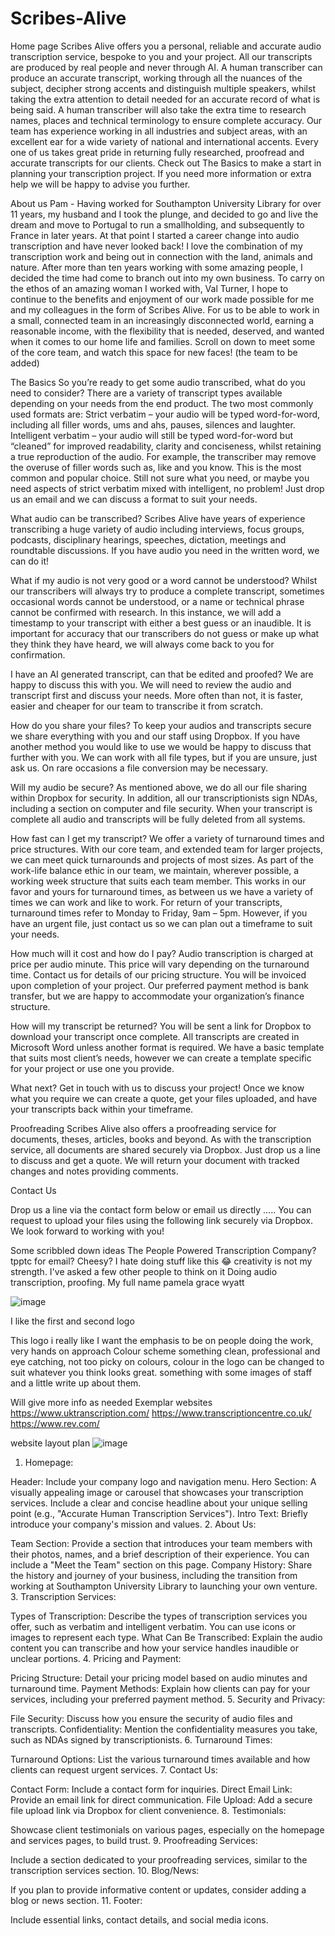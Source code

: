 # Scribes-Alive
Home page
Scribes Alive offers you a personal, reliable and accurate audio transcription service, bespoke to you and your project. 
All our transcripts are produced by real people and never through AI. 
A human transcriber can produce an accurate transcript, working through all the nuances of the subject, decipher strong accents and distinguish multiple speakers, whilst taking the extra attention to detail needed for an accurate record of what is being said. A human transcriber will also take the extra time to research names, places and technical terminology to ensure complete accuracy.
Our team has experience working in all industries and subject areas, with an excellent ear for a wide variety of national and international accents. Every one of us takes great pride in returning fully researched, proofread and accurate transcripts for our clients. 
Check out The Basics to make a start in planning your transcription project. If you need more information or extra help we will be happy to advise you further.

About us
Pam -
Having worked for Southampton University Library for over 11 years, my husband and I took the plunge, and decided to go and live the dream and move to Portugal to run a smallholding, and subsequently to France in later years.
At that point I started a career change into audio transcription and have never looked back! I love the combination of my transcription work and being out in connection with the land, animals and nature.
After more than ten years working with some amazing people, I decided the time had come to branch out into my own business. 
To carry on the ethos of an amazing woman I worked with, Val Turner, I hope to continue to the benefits and enjoyment of our work made possible for me and my colleagues in the form of Scribes Alive. For us to be able to work in a small, connected team in an increasingly disconnected world, earning a reasonable income, with the flexibility that is needed, deserved, and wanted when it comes to our home life and families. 
Scroll on down to meet some of the core team, and watch this space for new faces!
(the team to be added)

The Basics
So you’re ready to get some audio transcribed, what do you need to consider?
There are a variety of transcript types available depending on your needs from the end product. The two most commonly used formats are:
Strict verbatim – your audio will be typed word-for-word, including all filler words, ums and ahs, pauses, silences and laughter.
Intelligent verbatim – your audio will still be typed word-for-word but “cleaned” for improved readability, clarity and conciseness, whilst retaining a true reproduction of the audio. For example, the transcriber may remove the overuse of filler words such as, like and you know. This is the most common and popular choice.
Still not sure what you need, or maybe you need aspects of strict verbatim mixed with intelligent, no problem! Just drop us an email and we can discuss a format to suit your needs.



What audio can be transcribed?
Scribes Alive have years of experience transcribing a huge variety of audio including interviews, focus groups, podcasts, disciplinary hearings, speeches, dictation, meetings and roundtable discussions. If you have audio you need in the written word, we can do it!

What if my audio is not very good or a word cannot be understood?
Whilst our transcribers will always try to produce a complete transcript, sometimes occasional words cannot be understood, or a name or technical phrase cannot be confirmed with research. 
In this instance, we will add a timestamp to your transcript with either a best guess or an inaudible. It is important for accuracy that our transcribers do not guess or make up what they think they have heard, we will always come back to you for confirmation.

I have an AI generated transcript, can that be edited and proofed?
We are happy to discuss this with you. We will need to review the audio and transcript first and discuss your needs. More often than not, it is faster, easier and cheaper for our team to transcribe it from scratch.  

How do you share your files?
To keep your audios and transcripts secure we share everything with you and our staff using Dropbox. If you have another method you would like to use we would be happy to discuss that further with you. We can work with all file types, but if you are unsure, just ask us. On rare occasions a file conversion may be necessary.

Will my audio be secure?
As mentioned above, we do all our file sharing within Dropbox for security. In addition, all our transcriptionists sign NDAs, including a section on computer and file security. When your transcript is complete all audio and transcripts will be fully deleted from all systems. 

How fast can I get my transcript?
We offer a variety of turnaround times and price structures. With our core team, and extended team for larger projects, we can meet quick turnarounds and projects of most sizes. 
As part of the work-life balance ethic in our team, we maintain, wherever possible, a working week structure that suits each team member. This works in our favor and yours for turnaround times, as between us we have a variety of times we can work and like to work. 
For return of your transcripts, turnaround times refer to Monday to Friday, 9am – 5pm. However, if you have an urgent file, just contact us so we can plan out a timeframe to suit your needs.

How much will it cost and how do I pay?
Audio transcription is charged at price per audio minute. This price will vary depending on the turnaround time. Contact us for details of our pricing structure.
You will be invoiced upon completion of your project. Our preferred payment method is bank transfer, but we are happy to accommodate your organization’s finance structure. 

How will my transcript be returned?
You will be sent a link for Dropbox to download your transcript once complete. All transcripts are created in Microsoft Word unless another format is required. We have a basic template that suits most client’s needs, however we can create a template specific for your project or use one you provide. 

What next?
Get in touch with us to discuss your project! Once we know what you require we can create a quote, get your files uploaded, and have your transcripts back within your timeframe.

Proofreading 
Scribes Alive also offers a proofreading service for documents, theses, articles, books and beyond. As with the transcription service, all documents are shared securely via Dropbox. Just drop us a line to discuss and get a quote.
We will return your document with tracked changes and notes providing comments.

Contact Us

Drop us a line via the contact form below or email us directly .....
You can request to upload your files using the following link securely via Dropbox.
We look forward to working with you!

 Some scribbled down ideas 
The People Powered Transcription Company? tpptc for email? Cheesy? I hate doing stuff like this 😂 creativity is not my strength. I've asked a few other people to think on it
Doing audio transcription, proofing. My full name pamela grace wyatt

![image](https://github.com/StaceyRb89/Scribes-Alive/assets/144110082/58482a5c-145c-4a77-9dbf-18da82393d5b)


I like the first and second logo


This logo i really like
I want the emphasis to be on people doing the work, very hands on approach
Colour scheme something clean, professional and eye catching, not too picky on colours, colour in the logo can be changed to suit whatever you think looks great. something with some images of staff and a little write up about them. 

Will give more info as needed
Exemplar websites
https://www.uktranscription.com/
https://www.transcriptioncentre.co.uk/
https://www.rev.com/


website layout plan
![image](https://github.com/StaceyRb89/Scribes-Alive/assets/144110082/bfcfb679-b03d-4989-84bb-e27981d9faaf)
1. Homepage:

Header: Include your company logo and navigation menu.
Hero Section: A visually appealing image or carousel that showcases your transcription services. Include a clear and concise headline about your unique selling point (e.g., "Accurate Human Transcription Services").
Intro Text: Briefly introduce your company's mission and values.
2. About Us:

Team Section: Provide a section that introduces your team members with their photos, names, and a brief description of their experience. You can include a "Meet the Team" section on this page.
Company History: Share the history and journey of your business, including the transition from working at Southampton University Library to launching your own venture.
3. Transcription Services:

Types of Transcription: Describe the types of transcription services you offer, such as verbatim and intelligent verbatim. You can use icons or images to represent each type.
What Can Be Transcribed: Explain the audio content you can transcribe and how your service handles inaudible or unclear portions.
4. Pricing and Payment:

Pricing Structure: Detail your pricing model based on audio minutes and turnaround time.
Payment Methods: Explain how clients can pay for your services, including your preferred payment method.
5. Security and Privacy:

File Security: Discuss how you ensure the security of audio files and transcripts.
Confidentiality: Mention the confidentiality measures you take, such as NDAs signed by transcriptionists.
6. Turnaround Times:

Turnaround Options: List the various turnaround times available and how clients can request urgent services.
7. Contact Us:

Contact Form: Include a contact form for inquiries.
Direct Email Link: Provide an email link for direct communication.
File Upload: Add a secure file upload link via Dropbox for client convenience.
8. Testimonials:

Showcase client testimonials on various pages, especially on the homepage and services pages, to build trust.
9. Proofreading Services:

Include a section dedicated to your proofreading services, similar to the transcription services section.
10. Blog/News:

If you plan to provide informative content or updates, consider adding a blog or news section.
11. Footer:

Include essential links, contact details, and social media icons.
